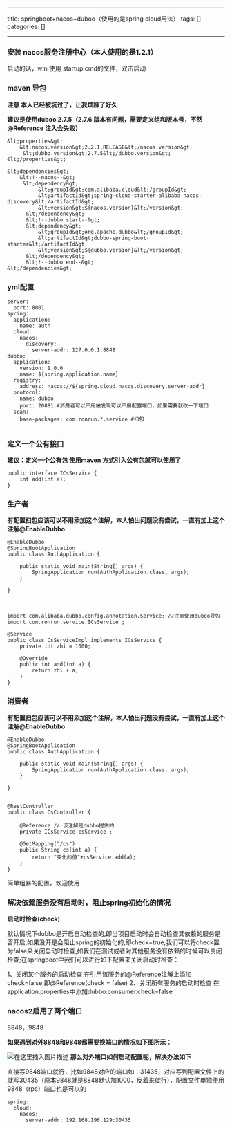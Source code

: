 
--- 
title:  springboot+nacos+duboo（使用的是spring cloud用法） 
tags: []
categories: [] 

---
### 安装 nacos服务注册中心（本人使用的是1.2.1）

 启动的话，win 使用 startup.cmd的文件，双击启动

### maven 导包

**注意 本人已经被坑过了，让我烦躁了好久**

**建议是使用duboo 2.7.5（2.7.6 版本有问题，需要定义组和版本号，不然@Reference 注入会失败）**

```
&lt;properties&gt;
	&lt;nacos.version&gt;2.2.1.RELEASE&lt;/nacos.version&gt;
     &lt;dubbo.version&gt;2.7.5&lt;/dubbo.version&gt;
&lt;/properties&gt;

&lt;dependencies&gt;
	&lt;!--nacos--&gt;
     &lt;dependency&gt;
          &lt;groupId&gt;com.alibaba.cloud&lt;/groupId&gt;
          &lt;artifactId&gt;spring-cloud-starter-alibaba-nacos-discovery&lt;/artifactId&gt;
          &lt;version&gt;${nacos.version}&lt;/version&gt;
      &lt;/dependency&gt;
      &lt;!--dubbo start--&gt;
      &lt;dependency&gt;
          &lt;groupId&gt;org.apache.dubbo&lt;/groupId&gt;
          &lt;artifactId&gt;dubbo-spring-boot-starter&lt;/artifactId&gt;
          &lt;version&gt;${dubbo.version}&lt;/version&gt;
      &lt;/dependency&gt;
      &lt;!--dubbo end--&gt;
&lt;/dependencies&gt;

```

### yml配置

```
server:
  port: 8001
spring:
  application:
    name: auth
  cloud:
    nacos:
      discovery:
        server-addr: 127.0.0.1:8848
dubbo:
  application:
    version: 1.0.0
    name: ${spring.application.name}
  registry:
    address: nacos://${spring.cloud.nacos.discovery.server-addr}
  protocol:
    name: dubbo
    port: 20881 #消费者可以不用被发现可以不用配置端口，如果需要就改一下端口
  scan:
    base-packages: com.ronrun.*.service #扫包
 

```

### 定义一个公有接口

**建议：定义一个公有包 使用maven 方式引入公有包就可以使用了**

```
public interface ICsService {
    int add(int a);
}

```

### 生产者

**有配置扫包应该可以不用添加这个注解，本人怕出问题没有尝试，一直有加上这个注解@EnableDubbo**

```
@EnableDubbo
@SpringBootApplication
public class AuthApplication {

    public static void main(String[] args) {
        SpringApplication.run(AuthApplication.class, args);
    }

}


```

```

import com.alibaba.dubbo.config.annotation.Service; //注意使用duboo导包
import com.ronrun.service.ICsService ;
 
@Service
public class CsServiceImpl implements ICsService {
 	private int zhi = 1000;
 	
    @Override
    public int add(int a) {
 		return zhi + a;
    }
}

```

### 消费者

**有配置扫包应该可以不用添加这个注解，本人怕出问题没有尝试，一直有加上这个注解@EnableDubbo**

```
@EnableDubbo
@SpringBootApplication
public class AuthApplication {

    public static void main(String[] args) {
        SpringApplication.run(AuthApplication.class, args);
    }

}


```

```
@RestController
public class CsController {

    @Reference // 该注解是dubbo提供的
    private ICsService csService ;

    @GetMapping("/cs")
    public String cs(int a) {
        return "变化的值"+csService.add(a);
    }
}

```

简单粗暴的配置，欢迎使用

### 解决依赖服务没有启动时，阻止spring初始化的情况

**启动时检查(check)**

>  
 默认情况下dubbo是开启自动检查的,即当项目启动时会自动检查其依赖的服务是否开启,如果没开是会阻止spring的初始化的,即check=true;我们可以将check置为false来关闭启动时检查,如我们在测试或者对其他服务没有依赖的时候可以关闭检查;在springboot中我们可以进行如下配置来关闭启动时检查： 


1、关闭某个服务的启动检查 在引用该服务的@Reference注解上添加check=false,即@Reference(check = false) 2、关闭所有服务的启动时检查 在application.properties中添加dubbo.consumer.check=false

### nacos2启用了两个端口

>  
 8848，9848 


**如果遇到对外8848和9848都需要换端口的情况如下图所示：**

<img src="https://img-blog.csdnimg.cn/e843453471fc444aad978c87b55f07c2.png" alt="在这里插入图片描述"> **那么对外端口如何启动配置呢，解决办法如下**

>  
 直接写9848端口就行，比如9848对应的端口如：31435，对应写到配置文件上的就写30435（原本9848就是8848默认加1000，反着来就行），配置文件单独使用9848（rpc）端口也是可以的 


```
spring:
  cloud:
    nacos:
      server-addr: 192.168.196.129:30435

```
